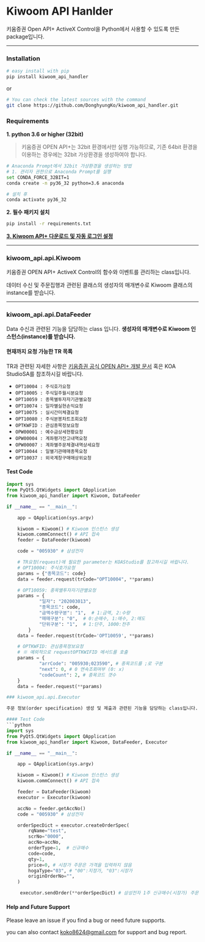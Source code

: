 # Kiwoom API Hanlder
키움증권 Open API+ ActiveX Control을 Python에서 사용할 수 있도록 만든 package입니다.

---
### Installation

``` sh
# easy install with pip
pip install kiwoom_api_handler
```

or

``` sh
# You can check the latest sources with the command
git clone https://github.com/DonghyungKo/kiwoom_api_handler.git
```

### Requirements

**1. python 3.6 or higher (32bit)**
  > 키움증권 OPEN API+는 32bit 환경에서만 실행 가능하므로, 기존 64bit 환경을 이용하는
  경우에는 32bit 가상환경을 생성하여야 합니다.

 ``` sh
 # Anaconda Prompt에서 32bit 가상환경을 생성하는 방법
 # 1. 관리자 권한으로 Anaconda Prompt를 실행
 set CONDA_FORCE_32BIT=1
 conda create -n py36_32 python=3.6 anaconda

# 설치 후
 conda activate py36_32
 ```

**2. 필수 패키지 설치**
```sh
pip install -r requirements.txt
```

**[3. Kiwoom API+ 다운로드 및 자동 로그인 설정](https://www3.kiwoom.com/nkw.templateFrameSet.do?m=m1408000000)**

---

### kiwoom_api.api.Kiwoom
키움증권 OPEN API+ ActiveX Control의 함수와 이벤트를 관리하는 class입니다.

데이터 수신 및 주문집행과 관련된 클래스의 생성자의 매개변수로 Kiwoom 클래스의 instance를 받습니다.

---
### kiwoom_api.api.DataFeeder
Data 수신과 관련된 기능을 담당하는 class 입니다. **생성자의 매개변수로 Kiwoom 인스턴스(instance)를 받습니다.**

#### 현재까지 요청 가능한 TR 목록

TR과 관련된 자세한 사항은 [키움증권 공식 OPEN API+ 개발
문서](https://download.kiwoom.com/web/openapi/kiwoom_openapi_plus_devguide_ver_1.5.pdf) 혹은 KOA StudioSA를 참조하시길 바랍니다.

 - `OPT10004 : 주식호가요청`
 - `OPT10005 : 주식일주월시분요청`
 - `OPT10059 : 종목별투자자기관별요청`
 - `OPT10074 : 일자별실현손익요청`
 - `OPT10075 : 실시간미체결요청`
 - `OPT10080 : 주식분봉차트조회요청`
 - `OPTKWFID : 관심종목정보요청`
 - `OPW00001 : 예수금상세현황요청`
 - `OPW00004 : 계좌평가잔고내역요청`
 - `OPW00007 : 계좌별주문체결내역상세요청`
 - `OPT10044 : 일별기관매매종목요청`
 - `OPT10037 : 외국계창구매매상위요청`

#### Test Code
```python
import sys
from PyQt5.QtWidgets import QApplication
from kiwoom_api_handler import Kiwoom, DataFeeder

if __name__ == "__main__":

    app = QApplication(sys.argv)

    kiwoom = Kiwoom() # Kiwoom 인스턴스 생성
    kiwoom.commConnect() # API 접속
    feeder = DataFeeder(kiwoom)

    code = "005930" # 삼성전자

    # TR요청(request)에 필요한 parameter는 KOAStudio를 참고하시길 바랍니다.
    # OPT10004: 주식호가요청
    params = {"종목코드": code}
    data = feeder.request(trCode="OPT10004", **params)

    # OPT10059: 종목별투자자기관별요청
    params = {
            "일자": "202003013",
            "종목코드": code,
            "금액수량구분": "1",  # 1:금액, 2:수량
            "매매구분": "0",  # 0:순매수, 1:매수, 2:매도
            "단위구분": "1",  # 1:단주, 1000:천주
        }
    data = feeder.request(trCode='OPT10059', **params)

    # OPTKWFID: 관심종목정보요청 
    # ※ 예외적으로 requestOPTKWIFID 메서드를 호출
    params = {
            "arrCode": "005930;023590", # 종목코드를 ;로 구분
            "next": 0, # 0 연속조회여부 (0: x)
            "codeCount": 2, # 종목코드 갯수
    }
    data = feeder.request(**params)

### kiwoom_api.api.Executor

주문 정보(order specification) 생성 및 제출과 관련된 기능을 담당하는 class입니다. **생성자의 매개변수로 Kiwoom 인스턴스(instance)를 받습니다.**

#### Test Code
```python
import sys
from PyQt5.QtWidgets import QApplication
from kiwoom_api_handler import Kiwoom, DataFeeder, Executor

if __name__ == "__main__":

    app = QApplication(sys.argv)

    kiwoom = Kiwoom() # Kiwoom 인스턴스 생성
    kiwoom.commConnect() # API 접속

    feeder = DataFeeder(kiwoom)
    executor = Executor(kiwoom)

    accNo = feeder.getAccNo()
    code = "005930" # 삼성전자

    orderSpecDict = executor.createOrderSpec(
        rqName="test",
        scrNo="0000",
        accNo=accNo,
        orderType=1,  # 신규매수
        code=code,
        qty=1,
        price=0, # 시장가 주문은 가격을 입력하지 않음
        hogaType="03", # "00":지정가, "03":시장가
        originOrderNo="",
    )

     executor.sendOrder(**orderSpecDict) # 삼성전자 1주 신규매수(시장가) 주문 제출
```

#### Help and Future Support
Please leave an issue if you find a bug or need future supports.

you can also contact koko8624@gmail.com for support and bug report.
